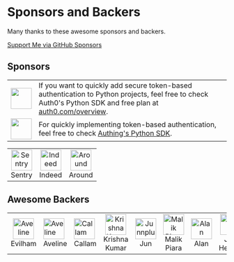 # Sponsors and Backers

Many thanks to these awesome sponsors and backers.

[Support Me via GitHub Sponsors](https://github.com/users/lepture/sponsorship)

## Sponsors

<table>
<tr>
<td><img align="middle" width="48" src="https://user-images.githubusercontent.com/290496/39297078-89d00928-497d-11e8-8119-0c53afe14cd0.png"></td>
<td>If you want to quickly add secure token-based authentication to Python projects, feel free to check Auth0's Python SDK and free plan at <a href="https://auth0.com/overview?utm_source=GHsponsor&utm_medium=GHsponsor&utm_campaign=authlib&utm_content=auth">auth0.com/overview</a>.</td>
</tr>
<tr>
<td><img align="middle" width="48" src="https://user-images.githubusercontent.com/290496/67944168-33843980-fc1f-11e9-8f69-6a7515344b92.png"></td>
<td>For quickly implementing token-based authentication, feel free to check <a href="https://learn.authing.cn/authing/sdk/sdk-for-python">Authing's Python SDK</a>.</td>
</tr>
</table>

<table>
<tr>
<td align="center">
<a href="https://github.com/getsentry">
<img src="https://avatars.githubusercontent.com/u/1396951?s=200&v=4" alt="Sentry" width="48" height="48">
</a><br>
Sentry
</td>
<td align="center">
<a href="https://github.com/indeedeng">
<img src="https://avatars.githubusercontent.com/u/2905043?s=200&v=4" alt="Indeed" width="48" height="48">
</a><br>
Indeed
</td>
<td align="center">
<a href="https://github.com/around">
<img src="https://avatars.githubusercontent.com/u/62425723?s=200&v=4" alt="Around" width="48" height="48">
</a><br>
Around
</td>
</tr>
</table>

## Awesome Backers

<table>
<tr>
<td align="center">
<a href="https://github.com/evilham">
<img src="https://avatars3.githubusercontent.com/u/4446607?s=460&v=4" alt="Aveline" width="48" height="48">
</a><br>
Evilham
</td>
<td>
<a href="https://github.com/ym">
<img src="https://avatars0.githubusercontent.com/u/352441?s=460&v=4" alt="Aveline" width="48" height="48">
</a><br>
Aveline
</td>
<td>
<a href="https://github.com/cal97g">
<img src="https://avatars0.githubusercontent.com/u/1664656" alt="Callam" width="48" height="48">
</a><br>
Callam
</td>
<td align="center">
<a href="https://github.com/krishnaku">
<img src="https://avatars3.githubusercontent.com/u/752987" alt="Krishna Kumar" width="48" height="48">
</a><br>
Krishna Kumar
</td>
<td align="center">
<a href="https://github.com/Junnplus">
<img src="https://avatars.githubusercontent.com/u/8097526?v=4" alt="Junnplus" width="48" height="48">
</a><br>
Jun
</td>
<td align="center">
<a href="https://github.com/malikpiara">
<img src="https://avatars.githubusercontent.com/u/6923650?v=4" alt="Malik Piara" width="48" height="48">
</a><br>
Malik Piara
</td>
<td align="center">
<a href="https://github.com/alan-eu">
<img src="https://avatars.githubusercontent.com/u/18175329?v=4" alt="Alan" width="48" height="48">
</a><br>
Alan
</td>
<td align="center">
<a href="https://github.com/jeffheaton">
<img src="https://avatars.githubusercontent.com/u/462761?v=4" alt="Alan" width="48" height="48">
</a><br>
Jeff Heaton
</td>
<td align="center">
<a href="https://github.com/birkjernstrom">
<img src="https://avatars.githubusercontent.com/u/281715?v=4" alt="Alan" width="48" height="48">
</a><br>
Birk Jernström
</td>
</tr>
</table>
